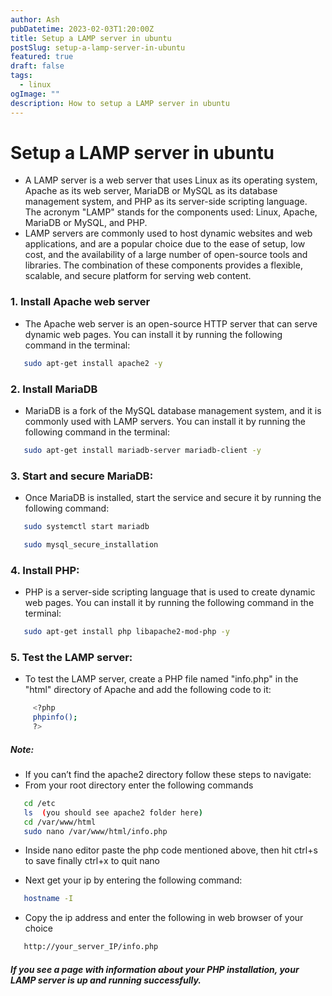 ```yaml
---
author: Ash
pubDatetime: 2023-02-03T1:20:00Z
title: Setup a LAMP server in ubuntu
postSlug: setup-a-lamp-server-in-ubuntu
featured: true
draft: false
tags:
  - linux
ogImage: ""
description: How to setup a LAMP server in ubuntu
---
```


# Setup a LAMP server in ubuntu

- A LAMP server is a web server that uses Linux as its operating system, Apache as its web server, MariaDB or MySQL as its database management system, and PHP as its server-side scripting language. The acronym "LAMP" stands for the components used: Linux, Apache, MariaDB or MySQL, and PHP.
- LAMP servers are commonly used to host dynamic websites and web applications, and are a popular choice due to the ease of setup, low cost, and the availability of a large number of open-source tools and libraries. The combination of these components provides a flexible, scalable, and secure platform for serving web content.

### 1. Install Apache web server

- The Apache web server is an open-source HTTP server that can serve dynamic web pages. You can install it by running the following command in the terminal:

```sh
   sudo apt-get install apache2 -y
```

### 2. Install MariaDB

- MariaDB is a fork of the MySQL database management system, and it is commonly used with LAMP servers. You can install it by running the following command in the terminal:

```sh
   sudo apt-get install mariadb-server mariadb-client -y
```

### 3. Start and secure MariaDB:

- Once MariaDB is installed, start the service and secure it by running the following command:

```sh
   sudo systemctl start mariadb

   sudo mysql_secure_installation
```

### 4. Install PHP:

- PHP is a server-side scripting language that is used to create dynamic web pages. You can install it by running the following command in the terminal:

```sh
   sudo apt-get install php libapache2-mod-php -y
```

### 5. Test the LAMP server:

- To test the LAMP server, create a PHP file named "info.php" in the "html" directory of Apache and add the following code to it:

```sh
     <?php
     phpinfo();
     ?>
```

##### Note:

- If you can’t find the apache2 directory follow these steps to navigate:
- From your root directory enter the following commands

```sh
   cd /etc
   ls  (you should see apache2 folder here)
   cd /var/www/html
   sudo nano /var/www/html/info.php
```

- Inside nano editor paste the php code mentioned above, then hit ctrl+s to save finally ctrl+x to quit nano

- Next get your ip by entering the following command:

```sh
   hostname -I
```

- Copy the ip address and enter the following in web browser of your choice

```sh
   http://your_server_IP/info.php
```

##### If you see a page with information about your PHP installation, your LAMP server is up and running successfully.
